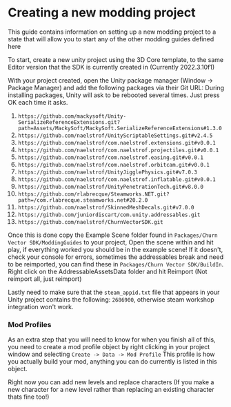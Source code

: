# Creating a new modding project

This guide contains information on setting up a new modding project to a state that will allow you to start any of the other modding guides defined here

To start, create a new unity project using the 3D Core template, to the same Editor version that the SDK is currently created in (Currently 2022.3.10f1)

With your project created, open the Unity package manager (Window -> Package Manager) and add the following packages via their Git URL:
During installing packages, Unity will ask to be rebooted several times. Just press OK each time it asks.

1. `https://github.com/mackysoft/Unity-SerializeReferenceExtensions.git?path=Assets/MackySoft/MackySoft.SerializeReferenceExtensions#1.3.0`
2. `https://github.com/naelstrof/UnityScriptableSettings.git#v2.4.5`
3. `https://github.com/naelstrof/com.naelstrof.extensions.git#v0.0.1`
4. `https://github.com/naelstrof/com.naelstrof.projectiles.git#v0.0.1`
5. `https://github.com/naelstrof/com.naelstrof.easing.git#v0.0.1`
6. `https://github.com/naelstrof/com.naelstrof.orbitcam.git#v0.0.1`
7. `https://github.com/naelstrof/UnityJigglePhysics.git#v7.0.3`
8. `https://github.com/naelstrof/com.naelstrof.inflatable.git#v0.0.1`
9. `https://github.com/naelstrof/UnityPenetrationTech.git#v8.0.0`
10. `https://github.com/rlabrecque/Steamworks.NET.git?path=/com.rlabrecque.steamworks.net#20.2.0`
11. `https://github.com/naelstrof/SkinnedMeshDecals.git#v7.0.0`
12. `https://github.com/juniordiscart/com.unity.addressables.git`
13. `https://github.com/naelstrof/ChurnVectorSDK.git`

Once this is done copy the Example Scene folder found in `Packages/Churn Vector SDK/ModdingGuides` to your project, Open the scene within and hit play, if everything worked you should be in the example scene!
If it doesn't, check your console for errors, sometimes the addressables break and need to be reimported, you can find these in `Packages/Churn Vector SDK/BuildIn`. Right click on the AddressableAssetsData folder and hit Reimport (Not reimport all, just reimport)

Lastly need to make sure that the `steam_appid.txt` file that appears in your Unity
project contains the following: `2686900`, otherwise steam workshop integration won't work.

### Mod Profiles
As an extra step that you will need to know for when you finish all of this, you need to create a mod profile object by right clicking in your project window and selecting `Create -> Data -> Mod Profile`
This profile is how you actually build your mod, anything you can do currently is listed in this object.

Right now you can add new levels and replace characters (If you make a new character for a new level rather than replacing an existing character thats fine too!)
